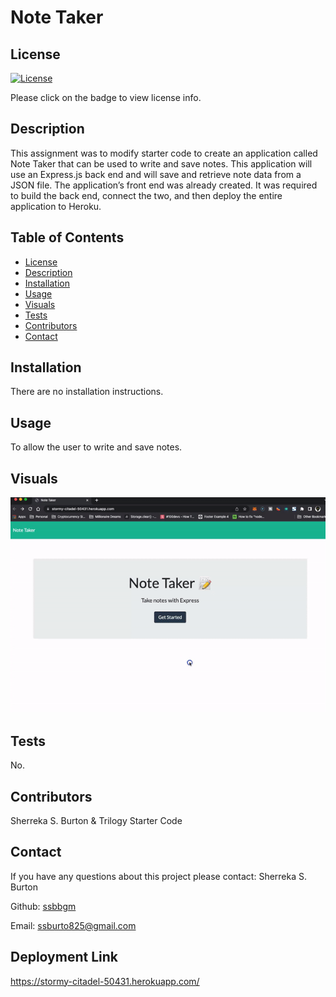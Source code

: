 # Note Taker 

## License
[![License](https://img.shields.io/badge/License-MIT-yellow.svg)](https://opensource.org/licenses/MIT)

Please click on the badge to view license info.
   

## Description
This assignment was to modify starter code to create an application called Note Taker that can be used to write and save notes. This application will use an Express.js back end and will save and retrieve note data from a JSON file. The application’s front end was already created. It was required to build the back end, connect the two, and then deploy the entire application to Heroku.

## Table of Contents

- [License](#license)
- [Description](#description)
- [Installation](#installation)
- [Usage](#usage)
- [Visuals](#visuals)
- [Tests](#tests)
- [Contributors](#contributors)
- [Contact](#contact)

## Installation
There are no installation instructions.

## Usage
To allow the user to write and save notes.

## Visuals
![This is a screenshot/demo of the project.](./public/assets/NoteTakerDemo.gif)

## Tests

No.

## Contributors

Sherreka S. Burton & Trilogy Starter Code

## Contact

If you have any questions about this project please contact: Sherreka S. Burton

Github: [ssbbgm](http://github.com/ssbbgm)

Email: ssburto825@gmail.com

## Deployment Link

https://stormy-citadel-50431.herokuapp.com/
